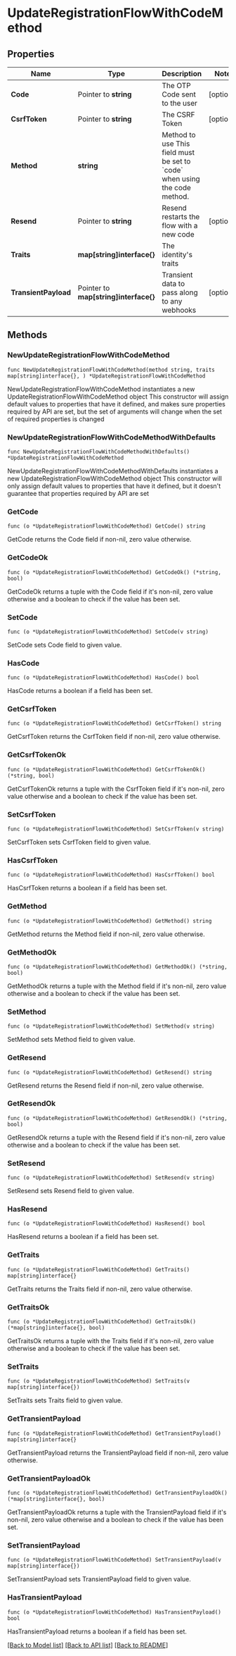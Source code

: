 # UpdateRegistrationFlowWithCodeMethod

## Properties

Name | Type | Description | Notes
------------ | ------------- | ------------- | -------------
**Code** | Pointer to **string** | The OTP Code sent to the user | [optional] 
**CsrfToken** | Pointer to **string** | The CSRF Token | [optional] 
**Method** | **string** | Method to use  This field must be set to &#x60;code&#x60; when using the code method. | 
**Resend** | Pointer to **string** | Resend restarts the flow with a new code | [optional] 
**Traits** | **map[string]interface{}** | The identity&#39;s traits | 
**TransientPayload** | Pointer to **map[string]interface{}** | Transient data to pass along to any webhooks | [optional] 

## Methods

### NewUpdateRegistrationFlowWithCodeMethod

`func NewUpdateRegistrationFlowWithCodeMethod(method string, traits map[string]interface{}, ) *UpdateRegistrationFlowWithCodeMethod`

NewUpdateRegistrationFlowWithCodeMethod instantiates a new UpdateRegistrationFlowWithCodeMethod object
This constructor will assign default values to properties that have it defined,
and makes sure properties required by API are set, but the set of arguments
will change when the set of required properties is changed

### NewUpdateRegistrationFlowWithCodeMethodWithDefaults

`func NewUpdateRegistrationFlowWithCodeMethodWithDefaults() *UpdateRegistrationFlowWithCodeMethod`

NewUpdateRegistrationFlowWithCodeMethodWithDefaults instantiates a new UpdateRegistrationFlowWithCodeMethod object
This constructor will only assign default values to properties that have it defined,
but it doesn't guarantee that properties required by API are set

### GetCode

`func (o *UpdateRegistrationFlowWithCodeMethod) GetCode() string`

GetCode returns the Code field if non-nil, zero value otherwise.

### GetCodeOk

`func (o *UpdateRegistrationFlowWithCodeMethod) GetCodeOk() (*string, bool)`

GetCodeOk returns a tuple with the Code field if it's non-nil, zero value otherwise
and a boolean to check if the value has been set.

### SetCode

`func (o *UpdateRegistrationFlowWithCodeMethod) SetCode(v string)`

SetCode sets Code field to given value.

### HasCode

`func (o *UpdateRegistrationFlowWithCodeMethod) HasCode() bool`

HasCode returns a boolean if a field has been set.

### GetCsrfToken

`func (o *UpdateRegistrationFlowWithCodeMethod) GetCsrfToken() string`

GetCsrfToken returns the CsrfToken field if non-nil, zero value otherwise.

### GetCsrfTokenOk

`func (o *UpdateRegistrationFlowWithCodeMethod) GetCsrfTokenOk() (*string, bool)`

GetCsrfTokenOk returns a tuple with the CsrfToken field if it's non-nil, zero value otherwise
and a boolean to check if the value has been set.

### SetCsrfToken

`func (o *UpdateRegistrationFlowWithCodeMethod) SetCsrfToken(v string)`

SetCsrfToken sets CsrfToken field to given value.

### HasCsrfToken

`func (o *UpdateRegistrationFlowWithCodeMethod) HasCsrfToken() bool`

HasCsrfToken returns a boolean if a field has been set.

### GetMethod

`func (o *UpdateRegistrationFlowWithCodeMethod) GetMethod() string`

GetMethod returns the Method field if non-nil, zero value otherwise.

### GetMethodOk

`func (o *UpdateRegistrationFlowWithCodeMethod) GetMethodOk() (*string, bool)`

GetMethodOk returns a tuple with the Method field if it's non-nil, zero value otherwise
and a boolean to check if the value has been set.

### SetMethod

`func (o *UpdateRegistrationFlowWithCodeMethod) SetMethod(v string)`

SetMethod sets Method field to given value.


### GetResend

`func (o *UpdateRegistrationFlowWithCodeMethod) GetResend() string`

GetResend returns the Resend field if non-nil, zero value otherwise.

### GetResendOk

`func (o *UpdateRegistrationFlowWithCodeMethod) GetResendOk() (*string, bool)`

GetResendOk returns a tuple with the Resend field if it's non-nil, zero value otherwise
and a boolean to check if the value has been set.

### SetResend

`func (o *UpdateRegistrationFlowWithCodeMethod) SetResend(v string)`

SetResend sets Resend field to given value.

### HasResend

`func (o *UpdateRegistrationFlowWithCodeMethod) HasResend() bool`

HasResend returns a boolean if a field has been set.

### GetTraits

`func (o *UpdateRegistrationFlowWithCodeMethod) GetTraits() map[string]interface{}`

GetTraits returns the Traits field if non-nil, zero value otherwise.

### GetTraitsOk

`func (o *UpdateRegistrationFlowWithCodeMethod) GetTraitsOk() (*map[string]interface{}, bool)`

GetTraitsOk returns a tuple with the Traits field if it's non-nil, zero value otherwise
and a boolean to check if the value has been set.

### SetTraits

`func (o *UpdateRegistrationFlowWithCodeMethod) SetTraits(v map[string]interface{})`

SetTraits sets Traits field to given value.


### GetTransientPayload

`func (o *UpdateRegistrationFlowWithCodeMethod) GetTransientPayload() map[string]interface{}`

GetTransientPayload returns the TransientPayload field if non-nil, zero value otherwise.

### GetTransientPayloadOk

`func (o *UpdateRegistrationFlowWithCodeMethod) GetTransientPayloadOk() (*map[string]interface{}, bool)`

GetTransientPayloadOk returns a tuple with the TransientPayload field if it's non-nil, zero value otherwise
and a boolean to check if the value has been set.

### SetTransientPayload

`func (o *UpdateRegistrationFlowWithCodeMethod) SetTransientPayload(v map[string]interface{})`

SetTransientPayload sets TransientPayload field to given value.

### HasTransientPayload

`func (o *UpdateRegistrationFlowWithCodeMethod) HasTransientPayload() bool`

HasTransientPayload returns a boolean if a field has been set.


[[Back to Model list]](../README.md#documentation-for-models) [[Back to API list]](../README.md#documentation-for-api-endpoints) [[Back to README]](../README.md)


